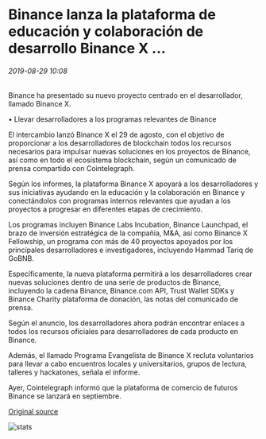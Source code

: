 # Binance lanza la plataforma de educación y colaboración de desarrollo Binance X ...

###### 2019-08-29 10:08

Binance ha presentado su nuevo proyecto centrado en el desarrollador, llamado Binance X.

• Llevar desarrolladores a los programas relevantes de Binance

El intercambio lanzó Binance X el 29 de agosto, con el objetivo de proporcionar a los desarrolladores de blockchain todos los recursos necesarios para impulsar nuevas soluciones en los proyectos de Binance, así como en todo el ecosistema blockchain, según un comunicado de prensa compartido con Cointelegraph.

Según los informes, la plataforma Binance X apoyará a los desarrolladores y sus iniciativas ayudando en la educación y la colaboración en Binance y conectándolos con programas internos relevantes que ayudan a los proyectos a progresar en diferentes etapas de crecimiento.

Los programas incluyen Binance Labs Incubation, Binance Launchpad, el brazo de inversión estratégica de la compañía, M&A, así como Binance X Fellowship, un programa con más de 40 proyectos apoyados por los principales desarrolladores e investigadores, incluyendo Hammad Tariq de GoBNB.

Específicamente, la nueva plataforma permitirá a los desarrolladores crear nuevas soluciones dentro de una serie de productos de Binance, incluyendo la cadena Binance, Binance.com API, Trust Wallet SDKs y Binance Charity plataforma de donación, las notas del comunicado de prensa.

Según el anuncio, los desarrolladores ahora podrán encontrar enlaces a todos los recursos oficiales para desarrolladores de cada producto en Binance.

Además, el llamado Programa Evangelista de Binance X recluta voluntarios para llevar a cabo encuentros locales y universitarios, grupos de lectura, talleres y hackatones, señala el informe.

Ayer, Cointelegraph informó que la plataforma de comercio de futuros Binance se lanzará en septiembre.

[Original source](https://cointelegraph.com/news/binance-launches-dev-education-and-collaboration-platform-binance-x)

![stats](https://c.statcounter.com/11760860/0/a89fa40b/1/ "stats")